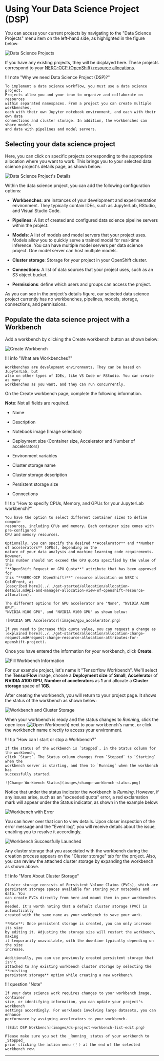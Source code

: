 # Using Your Data Science Project (DSP)

You can access your current projects by navigating to the "Data Science Projects"
menu item on the left-hand side, as highlighted in the figure below:

![Data Science Projects](images/data-science-projects.png)

If you have any existing projects, they will be displayed here. These projects
correspond to your [NERC-OCP (OpenShift) resource allocations](../../get-started/allocation/allocation-details.md#general-user-view-of-openshift-resource-allocation).

!!! note "Why we need Data Science Project (DSP)?"

    To implement a data science workflow, you must use a data science project.
    Projects allow you and your team to organize and collaborate on resources
    within separated namespaces. From a project you can create multiple workbenches,
    each with their own Jupyter notebook environment, and each with their own data
    connections and cluster storage. In addition, the workbenches can share models
    and data with pipelines and model servers.

## Selecting your data science project

Here, you can click on specific projects corresponding to the appropriate allocation
where you want to work. This brings you to your selected data science project's
details page, as shown below:

![Data Science Project's Details](images/data-science-project-details.png)

Within the data science project, you can add the following configuration options:

-   **Workbenches**: are instances of your development and experimentation environment.
    They typically contain IDEs, such as JupyterLab, RStudio, and Visual Studio Code.

-   **Pipelines**: A list of created and configured data science pipeline servers
    within the project.

-   **Models**: A list of models and model servers that your project uses. Models
    allow you to quickly serve a trained model for real-time inference. You can
    have multiple model servers per data science project. One model server can
    host multiple models.

-   **Cluster storage**: Storage for your project in your OpenShift cluster.

-   **Connections**: A list of data sources that your project uses, such as an S3
    object bucket.

-   **Permissions**: define which users and groups can access the project.

As you can see in the project's details figure, our selected data science project
currently has no workbenches, pipelines, models, storage, connections, and permissions.

## Populate the data science project with a Workbench

Add a workbench by clicking the Create workbench button as shown below:

![Create Workbench](images/create-workbench.png)

!!! info "What are Workbenches?"

    Workbenches are development environments. They can be based on JupyterLab, but
    also on other types of IDEs, like VS Code or RStudio. You can create as many
    workbenches as you want, and they can run concurrently.

On the Create workbench page, complete the following information.

**Note**: Not all fields are required.

-   Name

-   Description

-   Notebook image (Image selection)

-   Deployment size (Container size, Accelerator and Number of accelerators)

-   Environment variables

-   Cluster storage name

-   Cluster storage description

-   Persistent storage size

-   Connections

!!! tip "How to specify CPUs, Memory, and GPUs for your JupyterLab workbench?"

    You have the option to select different container sizes to define compute
    resources, including CPUs and memory. Each container size comes with pre-configured
    CPU and memory resources.

    Optionally, you can specify the desired **Accelerator** and **Number of accelerators** (GPUs), depending on the
    nature of your data analysis and machine learning code requirements. However,
    this number should not exceed the GPU quota specified by the value of the
    "**OpenShift Request on GPU Quota**" attribute that has been approved for
    this "**NERC-OCP (OpenShift)**" resource allocation on NERC's ColdFront, as
    [described here](../../get-started/allocation/allocation-details.md#pi-and-manager-allocation-view-of-openshift-resource-allocation).

    The different options for GPU accelerator are "None", "NVIDIA A100 GPU",
    "NVIDIA H100 GPU", and "NVIDIA V100 GPU" as shown below:

    ![NVIDIA GPU Accelerator](images/gpu_accelerator.png)

    If you need to increase this quota value, you can request a change as
    [explained here](../../get-started/allocation/allocation-change-request.md#request-change-resource-allocation-attributes-for-openshift-project).

Once you have entered the information for your workbench, click **Create**.

![Fill Workbench Information](images/tensor-flow-workbench.png)

For our example project, let's name it "Tensorflow Workbench". We'll select the
**TensorFlow** image, choose a **Deployment size** of **Small**,
**Accelerator** of **NVIDIA A100 GPU**, **Number of accelerators**
as **1** and allocate a **Cluster storage** space of **1GB**.

After creating the workbench, you will return to your project page. It shows the
status of the workbench as shown below:

![Workbench and Cluster Storage](images/open-tensorflow-jupyter-lab.png)

When your workbench is ready and the status changes to _Running_, click the open
icon (![Open Workbench](images/open.png)) next to your workbench's name, or click
the workbench name directly to access your environment.

!!! tip "How can I start or stop a Workbench?"

    If the status of the workbench is `Stopped`, in the Status column for the workbench,
    click `Start`. The Status column changes from `Stopped` to `Starting` when the
    workbench server is starting, and then to `Running` when the workbench has
    successfully started.

    ![Change Workbench Status](images/change-workbench-status.png)

Notice that under the status indicator the workbench is _Running_. However, if any
issues arise, such as an "exceeded quota" error, a red exclamation mark will appear
under the Status indicator, as shown in the example below:

![Workbench with Error](images/workbench-error-status.png)

You can hover over that icon to view details. Upon closer inspection of the error
message and the "Event log", you will receive details about the issue, enabling
you to resolve it accordingly.

![Workbench Successfully Launched](images/workbench-cluster-storage.png)

Any cluster storage that you associated with the workbench during the creation process
appears on the "Cluster storage" tab for the project. Also, you can review the
attached cluster storage by expanding the workbench as shown above.

!!! info "More About Cluster Storage"

    Cluster storage consists of Persistent Volume Claims (PVCs), which are
    persistent storage spaces available for storing your notebooks and data. You
    can create PVCs directly from here and mount them in your workbenches as
    needed. It's worth noting that a default cluster storage (PVC) is automatically
    created with the same name as your workbench to save your work.

    **Note**: Once persistent storage is created, you can only increase its size
    by editing it. Adjusting the storage size will restart the workbench, making
    it temporarily unavailable, with the downtime typically depending on the size
    increase.

    Additionally, you can use previously created persistent storage that isn't
    attached to any existing workbench cluster storage by selecting the **existing
    persistent storage** option while creating a new workbench.

!!! question "Note"

    If your data science work requires changes to your workbench image, container
    size, or identifying information, you can update your project's workbench
    settings accordingly. For workloads involving large datasets, you can enhance
    performance by assigning accelerators to your workbench.

    ![Edit DSP Workbench](images/ds-project-workbench-list-edit.png)

    Please make sure you set the _Running_ status of your workbench to _Stopped_
    prior clicking the action menu (⋮) at the end of the selected workbench row.

---

